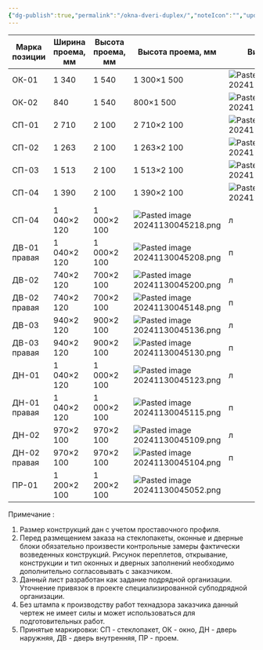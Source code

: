 ```yaml
---
{"dg-publish":true,"permalink":"/okna-dveri-duplex/","noteIcon":"","updated":"2024-12-04T19:57:48.464+03:00"}
---
```



| Марка позиции | Ширина проема, мм | Высота проема, мм | Высота проема, мм                    | Вид изнутри                          | Кол-во |
| ------------- | ----------------- | ----------------- | ------------------------------------ | ------------------------------------ | ------ |
| ОК-01         | 1 340             | 1 540             | 1 300×1 500                          | ![Pasted image 20241130044507.png](/img/user/Cache/Pasted%20image%2020241130044507.png) | 2      |
| ОК-02         | 840               | 1 540             | 800×1 500                            | ![Pasted image 20241130044516.png](/img/user/Cache/Pasted%20image%2020241130044516.png) | 2      |
| СП-01         | 2 710             | 2 100             | 2 710×2 100                          | ![Pasted image 20241130044525.png](/img/user/Cache/Pasted%20image%2020241130044525.png) | 3      |
| СП-02         | 1 263             | 2 100             | 1 263×2 100                          | ![Pasted image 20241130044533.png](/img/user/Cache/Pasted%20image%2020241130044533.png) | 3      |
| СП-03         | 1 513             | 2 100             | 1 513×2 100                          | ![Pasted image 20241130044547.png](/img/user/Cache/Pasted%20image%2020241130044547.png) | 2      |
| СП-04         | 1 390             | 2 100             | 1 390×2 100                          | ![Pasted image 20241130044554.png](/img/user/Cache/Pasted%20image%2020241130044554.png) | 2      |
| СП-04         | 1 040×2 120       | 1 000×2 100       | ![Pasted image 20241130045218.png](/img/user/Cache/Pasted%20image%2020241130045218.png) | л                                    | 1      |
| ДВ-01 правая  | 1 040×2 120       | 1 000×2 100       | ![Pasted image 20241130045208.png](/img/user/Cache/Pasted%20image%2020241130045208.png) | п                                    | 1      |
| ДВ-02         | 740×2 120         | 700×2 100         | ![Pasted image 20241130045200.png](/img/user/Cache/Pasted%20image%2020241130045200.png) | л                                    | 1      |
| ДВ-02 правая  | 740×2 120         | 700×2 100         | ![Pasted image 20241130045148.png](/img/user/Cache/Pasted%20image%2020241130045148.png) | п                                    | 1      |
| ДВ-03         | 940×2 120         | 900×2 100         | ![Pasted image 20241130045136.png](/img/user/Cache/Pasted%20image%2020241130045136.png) | л                                    | 1      |
| ДВ-03 правая  | 940×2 120         | 900×2 100         | ![Pasted image 20241130045130.png](/img/user/Cache/Pasted%20image%2020241130045130.png) | п                                    | 1      |
| ДН-01         | 1 040×2 120       | 1 000×2 100       | ![Pasted image 20241130045123.png](/img/user/Cache/Pasted%20image%2020241130045123.png) | л                                    | 1      |
| ДН-01 правая  | 1 040×2 120       | 1 000×2 100       | ![Pasted image 20241130045115.png](/img/user/Cache/Pasted%20image%2020241130045115.png) | п                                    | 1      |
| ДН-02         | 970×2 100         | 970×2 100         | ![Pasted image 20241130045109.png](/img/user/Cache/Pasted%20image%2020241130045109.png) | л                                    | 1      |
| ДН-02 правая  | 970×2 100         | 970×2 100         | ![Pasted image 20241130045104.png](/img/user/Cache/Pasted%20image%2020241130045104.png) | п                                    | 1      |
| ПР-01         | 1 200×2 100       | 1 200×2 100       | ![Pasted image 20241130045052.png](/img/user/Cache/Pasted%20image%2020241130045052.png) |                                      | 2      |

Примечание : 
1. Размер конструкций дан с учетом проставочного профиля. 
2. Перед размещением заказа на стеклопакеты, оконные и дверные блоки обязательно произвести контрольные замеры фактически возведенных конструкций. Рисунок переплетов, открывание, конструкции и тип оконных и дверных заполнений необходимо дополнительно согласовывать с заказчиком. 
3. Данный лист разработан как задание подрядной организации. Уточнение привязок в проекте специализированной субподрядной организации. 
4. Без штампа к производству работ технадзора заказчика данный чертеж не имеет силы и может использоваться для подготовительных работ. 
5. Принятые маркировки: СП - стеклопакет, ОК - окно, ДН - дверь наружняя, ДВ - дверь внутренняя, ПР - проем.